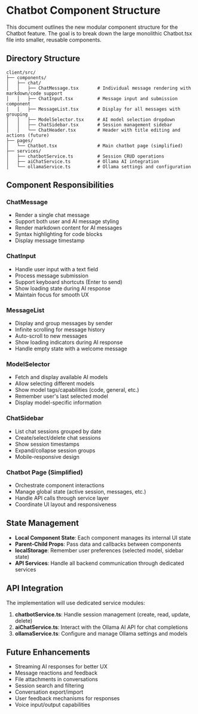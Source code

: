 # Chatbot Component Structure

This document outlines the new modular component structure for the Chatbot feature. The goal is to break down the large monolithic Chatbot.tsx file into smaller, reusable components.

## Directory Structure

```
client/src/
├── components/
│   ├── chat/
│   │   ├── ChatMessage.tsx       # Individual message rendering with markdown/code support
│   │   ├── ChatInput.tsx         # Message input and submission component
│   │   ├── MessageList.tsx       # Display for all messages with grouping
│   │   ├── ModelSelector.tsx     # AI model selection dropdown
│   │   ├── ChatSidebar.tsx       # Session management sidebar
│   │   └── ChatHeader.tsx        # Header with title editing and actions (future)
├── pages/
│   └── Chatbot.tsx               # Main chatbot page (simplified)
├── services/
│   ├── chatbotService.ts         # Session CRUD operations
│   ├── aiChatService.ts          # Ollama AI integration
│   └── ollamaService.ts          # Ollama settings and configuration
```

## Component Responsibilities

### ChatMessage
- Render a single chat message
- Support both user and AI message styling
- Render markdown content for AI messages
- Syntax highlighting for code blocks
- Display message timestamp

### ChatInput
- Handle user input with a text field
- Process message submission
- Support keyboard shortcuts (Enter to send)
- Show loading state during AI response
- Maintain focus for smooth UX

### MessageList
- Display and group messages by sender
- Infinite scrolling for message history
- Auto-scroll to new messages
- Show loading indicators during AI response
- Handle empty state with a welcome message

### ModelSelector
- Fetch and display available AI models
- Allow selecting different models
- Show model tags/capabilities (code, general, etc.)
- Remember user's last selected model
- Display model-specific information

### ChatSidebar
- List chat sessions grouped by date
- Create/select/delete chat sessions
- Show session timestamps
- Expand/collapse session groups
- Mobile-responsive design

### Chatbot Page (Simplified)
- Orchestrate component interactions
- Manage global state (active session, messages, etc.)
- Handle API calls through service layer
- Coordinate UI layout and responsiveness

## State Management

- **Local Component State**: Each component manages its internal UI state
- **Parent-Child Props**: Pass data and callbacks between components
- **localStorage**: Remember user preferences (selected model, sidebar state)
- **API Services**: Handle all backend communication through dedicated services

## API Integration

The implementation will use dedicated service modules:

1. **chatbotService.ts**: Handle session management (create, read, update, delete)
2. **aiChatService.ts**: Interact with the Ollama AI API for chat completions
3. **ollamaService.ts**: Configure and manage Ollama settings and models

## Future Enhancements

- Streaming AI responses for better UX
- Message reactions and feedback
- File attachments in conversations
- Session search and filtering
- Conversation export/import
- User feedback mechanisms for responses
- Voice input/output capabilities 